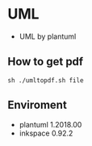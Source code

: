 # UML
- UML by plantuml

## How to get pdf
```
sh ./umltopdf.sh file
```

## Enviroment
- plantuml 1.2018.00
- inkspace 0.92.2

